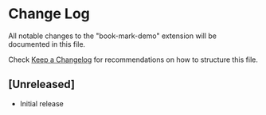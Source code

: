 # Change Log

All notable changes to the "book-mark-demo" extension will be documented in this file.

Check [Keep a Changelog](http://keepachangelog.com/) for recommendations on how to structure this file.

## [Unreleased]

- Initial release